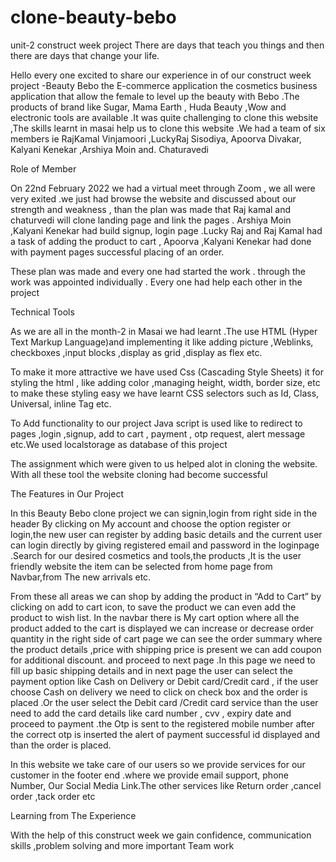 # clone-beauty-bebo
unit-2 construct week project 
There are days that teach you things and then there are days that change your life.

Hello every one excited to share our experience in of our construct week project -Beauty Bebo the E-commerce application the cosmetics business application that allow the female to level up the beauty with Bebo .The products of brand like Sugar, Mama Earth , Huda Beauty ,Wow and electronic tools are available .It was quite challenging to clone this website ,The skills learnt in masai help us to clone this website .We had a team of six members ie RajKamal Vinjamoori ,LuckyRaj Sisodiya, Apoorva Divakar, Kalyani Kenekar ,Arshiya Moin and. Chaturavedi

Role of Member

On 22nd February 2022 we had a virtual meet through Zoom , we all were very exited .we just had browse the website and discussed about our strength and weakness , than the plan was made that Raj kamal and chaturvedi will clone landing page and link the pages . Arshiya Moin ,Kalyani Kenekar had build signup, login page .Lucky Raj and Raj Kamal had a task of adding the product to cart , Apoorva ,Kalyani Kenekar had done with payment pages successful placing of an order.

These plan was made and every one had started the work . through the work was appointed individually . Every one had help each other in the project

Technical Tools

As we are all in the month-2 in Masai we had learnt .The use HTML (Hyper Text Markup Language)and implementing it like adding picture ,Weblinks, checkboxes ,input blocks ,display as grid ,display as flex etc.

To make it more attractive we have used Css (Cascading Style Sheets) it for styling the html , like adding color ,managing height, width, border size, etc to make these styling easy we have learnt CSS selectors such as Id, Class, Universal, inline Tag etc.

To Add functionality to our project Java script is used like to redirect to pages ,login ,signup, add to cart , payment , otp request, alert message etc.We used localstorage as database of this project

The assignment which were given to us helped alot in cloning the website. With all these tool the website cloning had become successful

The Features in Our Project

In this Beauty Bebo clone project we can signin,login from right side in the header By clicking on My account and choose the option register or login,the new user can register by adding basic details and the current user can login directly by giving registered email and password in the loginpage .­­­­Search for our desired cosmetics and tools,the products ,It is the user friendly website the item can be selected from home page from Navbar,from The new arrivals etc.

From these all areas we can shop by adding the product in “Add to Cart” by clicking on add to cart icon, to save the product we can even add the product to wish list. In the navbar there is My cart option where all the product added to the cart is displayed we can increase or decrease order quantity in the right side of cart page we can see the order summary where the product details ,price with shipping price is present we can add coupon for additional discount. and proceed to next page .In this page we need to fill up basic shipping details and in next page the user can select the payment option like Cash on Delivery or Debit card/Credit card , if the user choose Cash on delivery we need to click on check box and the order is placed .Or the user select the Debit card /Credit card service than the user need to add the card details like card number , cvv , expiry date and proceed to payment .the Otp is sent to the registered mobile number after the correct otp is inserted the alert of payment successful id displayed and than the order is placed.

In this website we take care of our users so we provide services for our customer in the footer end .where we provide email support, phone Number, Our Social Media Link.The other services like Return order ,cancel order ,tack order etc

Learning from The Experience

With the help of this construct week we gain confidence, communication skills ,problem solving and more important Team work








